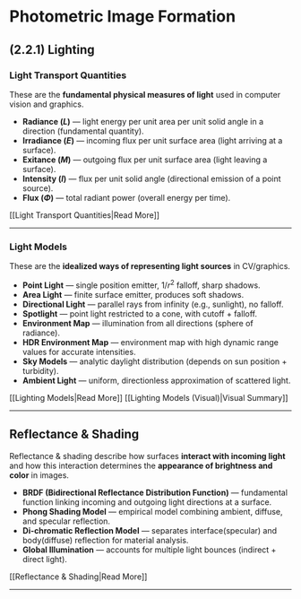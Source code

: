 # Photometric Image Formation

## (2.2.1) Lighting

### Light Transport Quantities
These are the **fundamental physical measures of light** used in computer vision and graphics.  

- **Radiance ($L$)** — light energy per unit area per unit solid angle in a direction (fundamental quantity).  
- **Irradiance ($E$)** — incoming flux per unit surface area (light arriving at a surface).  
- **Exitance ($M$)** — outgoing flux per unit surface area (light leaving a surface).  
- **Intensity ($I$)** — flux per unit solid angle (directional emission of a point source).  
- **Flux ($\Phi$)** — total radiant power (overall energy per time).  

[[Light Transport Quantities|Read More]]

---

### Light Models
These are the **idealized ways of representing light sources** in CV/graphics.  

- **Point Light** — single position emitter, $1/r^2$ falloff, sharp shadows.  
- **Area Light** — finite surface emitter, produces soft shadows.  
- **Directional Light** — parallel rays from infinity (e.g., sunlight), no falloff.  
- **Spotlight** — point light restricted to a cone, with cutoff + falloff.  
- **Environment Map** — illumination from all directions (sphere of radiance).  
- **HDR Environment Map** — environment map with high dynamic range values for accurate intensities.  
- **Sky Models** — analytic daylight distribution (depends on sun position + turbidity).  
- **Ambient Light** — uniform, directionless approximation of scattered light.  

[[Lighting Models|Read More]]
[[Lighting Models (Visual)|Visual Summary]]

---
## Reflectance & Shading
Reflectance & shading describe how surfaces **interact with incoming light** and how this interaction determines the **appearance of brightness and color** in images.  
- **BRDF (Bidirectional Reflectance Distribution Function)** — fundamental function linking incoming and outgoing light directions at a surface.  
- **Phong Shading Model** — empirical model combining ambient, diffuse, and specular reflection.  
- **Di-chromatic Reflection Model** — separates interface(specular) and body(diffuse) reflection for material analysis. 
- **Global Illumination** — accounts for multiple light bounces (indirect + direct light).  

[[Reflectance & Shading|Read More]]

---